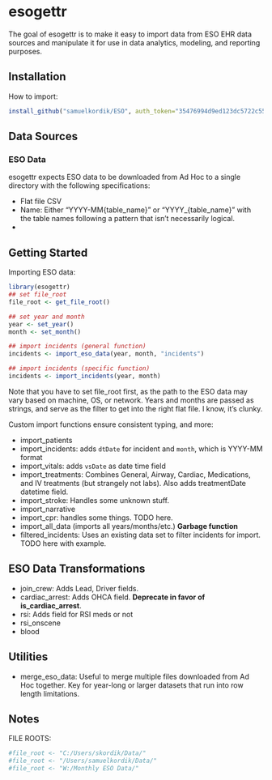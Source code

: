 
<!-- README.md is generated from README.Rmd. Please edit that file -->

# esogettr

<!-- badges: start -->
<!-- badges: end -->

The goal of esogettr is to make it easy to import data from ESO EHR data
sources and manipulate it for use in data analytics, modeling, and
reporting purposes.

## Installation

How to import:

``` r
install_github("samuelkordik/ESO", auth_token="35476994d9ed123dc5722c5557c960b8bf7874c8")
```

## Data Sources

### ESO Data

esogettr expects ESO data to be downloaded from Ad Hoc to a single
directory with the following specifications:

-   Flat file CSV
-   Name: Either “YYYY-MM{table_name}” or “YYYY\_{table_name}” with the
    table names following a pattern that isn’t necessarily logical.
-   

## Getting Started

Importing ESO data:

``` r
library(esogettr)
## set file_root
file_root <- get_file_root()

## set year and month
year <- set_year()
month <- set_month()

## import incidents (general function)
incidents <- import_eso_data(year, month, "incidents")

## import incidents (specific function)
incidents <- import_incidents(year, month)
```

Note that you have to set file_root first, as the path to the ESO data
may vary based on machine, OS, or network. Years and months are passed
as strings, and serve as the filter to get into the right flat file. I
know, it’s clunky.

Custom import functions ensure consistent typing, and more:

-   import_patients
-   import_incidents: adds `dtDate` for incident and `month`, which is
    YYYY-MM format
-   import_vitals: adds `vsDate` as date time field
-   import_treatments: Combines General, Airway, Cardiac, Medications,
    and IV treatments (but strangely not labs). Also adds treatmentDate
    datetime field.
-   import_stroke: Handles some unknown stuff.
-   import_narrative
-   import_cpr: handles some things. TODO here.
-   import_all_data (imports all years/months/etc.) **Garbage function**
-   filtered_incidents: Uses an existing data set to filter incidents
    for import. TODO here with example.

## ESO Data Transformations

-   join_crew: Adds Lead, Driver fields.
-   cardiac_arrest: Adds OHCA field. **Deprecate in favor of
    is_cardiac_arrest**.
-   rsi: Adds field for RSI meds or not
-   rsi_onscene
-   blood

## Utilities

-   merge_eso_data: Useful to merge multiple files downloaded from Ad
    Hoc together. Key for year-long or larger datasets that run into row
    length limitations.

## Notes

FILE ROOTS:

``` r
#file_root <- "C:/Users/skordik/Data/"
#file_root <- "/Users/samuelkordik/Data/"
#file_root <- "W:/Monthly ESO Data/"
```
